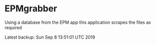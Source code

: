 # EPMgrabber
Using a database from the EPM app this application scrapes the files as required


Latest backup: Sun Sep 8 13:51:01 UTC 2019
